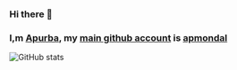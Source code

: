 ### Hi there 👋
### I,m [Apurba](https://github.com/apmondal), my [main github account](https://github.com/apmondal) is [apmondal](https://github.com/apmondal)
![GitHub stats](https://github-readme-stats.vercel.app/api?username=phoenix0010&show_icons=true&include_all_commits=false&hide_border=true&count_private=true&show_owner=true&theme=tokyonight)
